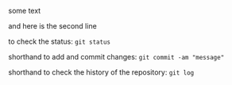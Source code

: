 some text

and here is the second line

to check the status: `git status`

shorthand to add and commit changes: `git commit -am "message"`

shorthand to check the history of the repository: `git log`
